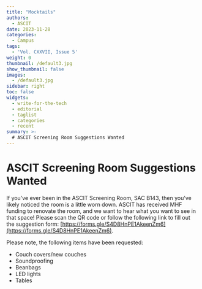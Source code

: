 ```yaml
---
title: "Mocktails"
authors:
  - ASCIT
date: 2023-11-28
categories:
  - Campus
tags:
  - 'Vol. CXXVII, Issue 5'
weight: 0
thumbnail: /default3.jpg
show_thumbnail: false
images:
  - /default3.jpg
sidebar: right
toc: false
widgets:
  - write-for-the-tech
  - editorial
  - taglist
  - categories
  - recent
summary: >-
  # ASCIT Screening Room Suggestions Wanted
---
```


# ASCIT Screening Room Suggestions Wanted

If you’ve ever been in the ASCIT Screening Room, SAC B143, then you’ve likely noticed the room is a little worn down. ASCIT has received MHF funding to renovate the room, and we want to hear what you want to see in that space! Please scan the QR code or follow the following link to fill out the suggestion form: [https://forms.gle/S4D8HnPE1AkeenZm6](https://forms.gle/S4D8HnPE1AkeenZm6). 

Please note, the following items have been requested:



* Couch covers/new couches
* Soundproofing
* Beanbags
* LED lights
* Tables